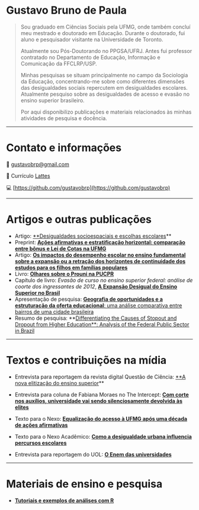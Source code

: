 # Gustavo Bruno de Paula
>
>Sou graduado em Ciências Sociais pela UFMG, onde também concluí meu mestrado e doutorado em Educação. Durante o doutorado, fui aluno e pesquisador visitante na Universidade de Toronto. 
>
>Atualmente sou Pós-Doutorando no PPGSA/UFRJ. Antes fui professor contratado no Departamento de Educação, Informação e Comunicação da FFCLRP/USP. 
>
>Minhas pesquisas se situam principalmente no campo da Sociologia da Educação, concentrando-me sobre como diferentes dimensões das desigualdades sociais repercutem em desigualdades escolares. Atualmente pesquiso sobre as desigualdades de acesso e evasão no ensino superior brasileiro.
>
>Por aqui disponibilizo publicações e materiais relacionados às minhas atividades de pesquisa e docência.
> 

---

# Contato e informações

📧 gustavobrp@gmail.com

📄 Currículo [Lattes](http://lattes.cnpq.br/3304461157343541)

💻 [https://github.com/gustavobrp](https://github.com/gustavobrp)

---

# Artigos e outras publicações

- Artigo: [**Desigualdades socioespaciais e escolhas escolares](https://periodicos.ufsm.br/reveducacao/article/view/30037)**
- Preprint: ****[Ações afirmativas e estratificação horizontal: comparação entre bônus e Lei de Cotas na UFMG](https://preprints.scielo.org/index.php/scielo/preprint/view/3488)****
- Artigo: [**Os impactos do desempenho escolar no ensino fundamental sobre a expansão ou a retração dos horizontes de continuidade dos estudos para os filhos em famílias populares**](https://www.researchgate.net/publication/343656448_Os_impactos_do_desempenho_escolar_no_ensino_fundamental_sobre_a_expansao_ou_a_retracao_dos_horizontes_de_continuidade_dos_estudos_para_os_filhos_em_familias_populares)
- Livro: [**Olhares sobre o Prouni na PUCPR**](https://www.researchgate.net/publication/340362475_Olhares_sobre_o_Prouni_na_PUCPR)
- Capítulo de livro: *Evasão de curso no ensino superior federal: análise de coorte dos ingressantes de 2012*, [**A Expansão Desigual do Ensino Superior no Brasil**](https://www.editoraappris.com.br/produto/4566-a-expanso-desigual-do-ensino-superior-no-brasil)
- Apresentação de pesquisa: [**Geografia de oportunidades e a estruturação da oferta educacional**: uma análise comparativa entre bairros de uma cidade brasileira](https://www.ridaa.unicen.edu.ar/xmlui/handle/123456789/207)
- Resumo de pesquisa: **[Differentiating the Causes of Stopout and Dropout from Higher Education**: Analysis of the Federal Public Sector in Brazil](https://drive.google.com/file/d/1seC0jFLrBg65lK_UDdlHV6ct5Hrc62M6/view)

---

# Textos e contribuições na mídia

- Entrevista para reportagem da revista digital Questão de Ciência: [**A nova elitização do ensino superior](https://www.revistaquestaodeciencia.com.br/questao-de-fato/2022/06/01/nova-elitizacao-do-ensino-superior)**
- Entrevista para coluna de Fabiana Moraes no The Intercept: [**Com corte nos auxílios, universidade vai sendo silenciosamente devolvida às elites**](https://theintercept.com/2022/03/22/universidade-corte-auxilio-educacao-baixa-renda/)

- Texto para o Nexo: ****[Equalização do acesso à UFMG após uma década de ações afirmativas](https://pp.nexojornal.com.br/opiniao/2021/Equaliza%C3%A7%C3%A3o-do-acesso-%C3%A0-UFMG-ap%C3%B3s-uma-d%C3%A9cada-de-a%C3%A7%C3%B5es-afirmativas)****

- Texto para o Nexo Acadêmico: [**Como a desigualdade urbana influencia percursos escolares**](https://www.nexojornal.com.br/academico/2019/05/15/Como-a-desigualdade-urbana-influencia-percursos-escolares)
- Entrevista para reportagem do UOL: [**O Enem das universidades**](https://noticias.uol.com.br/reportagens-especiais/enem-2021-a-porta-de-acesso-ao-ensino-superior/)

---

# Materiais de ensino e pesquisa

- **[Tutoriais e exemplos de análises com R](https://github.com/gustavobrp/projeto_r_educacao)**
